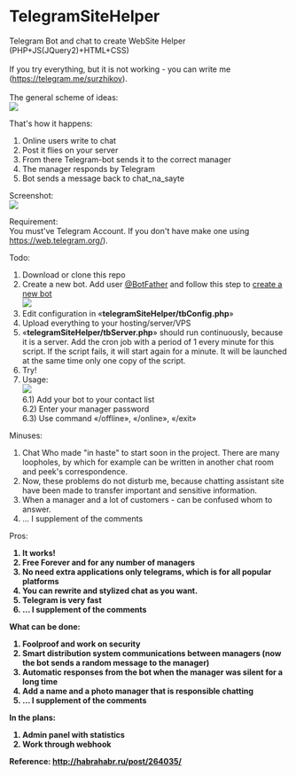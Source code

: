 # TelegramSiteHelper
Telegram Bot and chat to create WebSite Helper (PHP+JS(JQuery2)+HTML+CSS)<br>
<br>
If you try everything, but it is not working - you can write me (<a href="https://telegram.me/surzhikov">https://telegram.me/surzhikov</a>).<br>
<br>
The general scheme of ideas:<br>
<img src="https://habrastorage.org/files/5fa/cc9/048/5facc9048483406ab0eba3820cce44fa.png"><br>

That's how it happens: <br>
1. Online users write to chat
2. Post it flies on your server
3. From there Telegram-bot sends it to the correct manager
4. The manager responds by Telegram
5. Bot sends a message back to chat_na_sayte

Screenshot:<br>
<img src="https://habrastorage.org/files/cbf/50e/458/cbf50e45825a48ce92b8eac34ba7d875.png"><br>

Requirement:<br>
You must've Telegram Account. If you don't have make one using <a href="https://web.telegram.org">https://web.telegram.org/</a>).

Todo:<br>
1. Download or clone this repo
2. Create a new bot. Add user <a href="http://telegram.me/botfather">@BotFather</a> and follow this step to  <a href="https://core.telegram.org/bots#create-a-new-bot">create a new bot</a><br>
<img src="https://habrastorage.org/files/6de/a35/0f7/6dea350f710b4afe9c03f94702aecf49.png"><br>
2. Edit configuration in «<B>telegramSiteHelper/tbConfig.php</B>»<br>
3. Upload everything to your hosting/server/VPS<br>
4. «<B>telegramSiteHelper/tbServer.php</B>» should run continuously, because it is a server. Add the cron job with a period of 1 every minute for this script. If the script fails, it will start again for a minute. It will be launched at the same time only one copy of the script.<br>
5. Try!<br>
6. Usage:<br>
<img src="https://habrastorage.org/files/cbf/50e/458/cbf50e45825a48ce92b8eac34ba7d875.png"><br>
	6.1) Add your bot to your contact list<br>
	6.2) Enter your manager password<br>
	6.3) Use command «/offline», «/online», «/exit»<br>

Minuses: <br>
1. Chat Who made "in haste" to start soon in the project. There are many loopholes, by which for example can be written in another chat room and peek's correspondence.
2. Now, these problems do not disturb me, because chatting assistant site have been made to transfer important and sensitive information.
3. When a manager and a lot of customers - can be confused whom to answer.
4. ... I supplement of the comments

Pros:<b> 
1. It works!
2. Free Forever and for any number of managers
3. No need extra applications only telegrams, which is for all popular platforms
4. You can rewrite and stylized chat as you want.
5. Telegram is very fast
6. ... I supplement of the comments

What can be done: <br>
1. Foolproof and work on security
2. Smart distribution system communications between managers (now the bot sends a random message to the manager)
3. Automatic responses from the bot when the manager was silent for a long time
4. Add a name and a photo manager that is responsible chatting
5. ... I supplement of the comments


In the plans: <br>
1. Admin panel with statistics 
2. Work through webhook 

Reference:
http://habrahabr.ru/post/264035/
	
